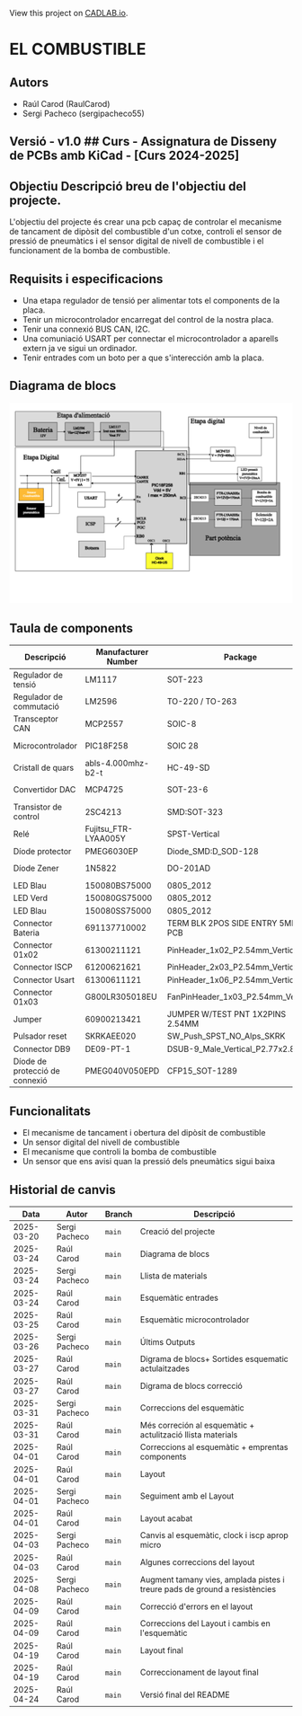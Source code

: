 View this project on [CADLAB.io](https://cadlab.io/project/29049). 

# EL COMBUSTIBLE

## Autors
- Raúl Carod (RaulCarod)
- Sergi Pacheco (sergipacheco55)

## Versió - v1.0 ## Curs - Assignatura de Disseny de PCBs amb KiCad - [Curs 2024-2025]

## Objectiu Descripció breu de l'objectiu del projecte.
L'objectiu del projecte és crear una pcb capaç de controlar el mecanisme de tancament de dipòsit del combustible d'un cotxe, controli el sensor de pressió de pneumàtics i el sensor digital de nivell de combustible i el funcionament de la bomba de combustible.
## Requisits i especificacions
- Una etapa regulador de tensió per alimentar tots el components de la placa.
- Tenir un microcontrolador encarregat del control de la nostra placa.
- Tenir una connexió BUS CAN, I2C.
- Una comuniació USART per connectar el microcontrolador a aparells extern ja ve sigui un ordinador.
- Tenir entrades com un boto per a que s'interección amb la placa.

## Diagrama de blocs
![Diagrama de bloques](Diagrama%20de%20bloques%20final.png)

## Taula de components
| Descripció                 | Manufacturer Number | Package  | Datasheet | Proveïdor | Unitats |
|----------------------------|--------------------|---------|----------|----------|---------|
| Regulador de tensió        | LM1117            | SOT-223 | [Enllaç](https://www.ti.com/lit/ds/symlink/lm1117.pdf) | Mouser | 1 |
| Regulador de commutació    | LM2596            | TO-220 / TO-263 | [Enllaç](https://www.ti.com/lit/ds/symlink/lm2596.pdf) |Mouser | 1 |
| Transceptor CAN            | MCP2557           | SOIC-8  | [Enllaç](https://www.digikey.es/es/products/detail/microchip-technology/MCP2557FD-H-SN/6009299?gclsrc=aw.ds&&utm_adgroup=&utm_source=google&utm_medium=cpc&utm_campaign=PMax_Product_All%20Products&utm_term=&productid=6009299&utm_content=&utm_id=go_cmp-20199915072_adg-_ad-__dev-c_ext-_prd-6009299_sig-Cj0KCQjw_JzABhC2ARIsAPe3ynpUKI6YB1CwYhuxLEUHioMMJoSxuswcCzv73NbuUfjEhpO7h3KmzM0aAg-ZEALw_wcB&gad_source=1&gbraid=0AAAAADrbLli4DwHuL2SABBDwoZRf1ZzGQ&gclid=Cj0KCQjw_JzABhC2ARIsAPe3ynpUKI6YB1CwYhuxLEUHioMMJoSxuswcCzv73NbuUfjEhpO7h3KmzM0aAg-ZEALw_wcB&gclsrc=aw.ds) | DigiKey | 1 |
| Microcontrolador           | PIC18F258         | SOIC 28 | [Enllaç](https://ww1.microchip.com/downloads/en/devicedoc/39564c.pdf) | DigiKey / Mouser | 1 |
| Cristall de quars          | abls-4.000mhz-b2-t | HC-49-SD | [Enllaç](https://www.mouser.es/ProductDetail/ABRACON/ABLS-4000MHZ-B2-T?qs=D0XpjEo%2FJ5C3RozMqbjMZQ%3D%3D&mgh=1&vip=1&utm_id=19103542967&utm_source=google&utm_medium=cpc&utm_marketing_tactic=emeacorp&gad_source=1&gbraid=0AAAAADn_wf3OXCEtXcIA5_5RcBvoSepTR&gclid=Cj0KCQjw_JzABhC2ARIsAPe3ynqsKUWHLoPzyu7DV4PfzRyfIg9Ooyksv1cDZuEIGajdSMNtnR05LqEaAmMCEALw_wcB) | Mouser | 1 |
| Convertidor DAC            | MCP4725           | SOT-23-6 | [Enllaç](https://ww1.microchip.com/downloads/en/devicedoc/22039d.pdf) | DigiKey / Mouser | 1 |
| Transistor de control | 2SC4213 | SMD:SOT-323 | [Enllaç](https://toshiba.semicon-storage.com/info/docget.jsp?did=19305&prodName=2SC4213) | Mouser | 2 |
| Relé | Fujitsu_FTR-LYAA005Y | SPST-Vertical | [Enllaç](https://www.fujitsu.com/sg/imagesgig5/ftr-ly.pdf) | Mouse | 2 |
| Díode protector | PMEG6030EP | Diode_SMD:D_SOD-128 | [Enllaç](https://www.vishay.com/docs/88516/1n5400.pdf) | Mouser | 4 |
| Díode Zener | 1N5822 | DO-201AD | [Enllaç](http://www.vishay.com/docs/88526/1n5820.pdf) | Farnell España | 1 |
| LED Blau | 150080BS75000 | 0805_2012 | [Enllaç](https://www.we-online.com/components/products/datasheet/150080BS75000.pdf)| Digikey | 2 |
| LED Verd | 150080GS75000 | 0805_2012 | [Enllaç](https://www.we-online.com/components/products/datasheet/150080GS75000.pdf)| Digikey | 1 |
| LED Blau | 150080SS75000 | 0805_2012 | [Enllaç](https://www.we-online.com/components/products/datasheet/150080SS75000.pdf)| Digikey | 1 |
| Connector Bateria | 691137710002 | TERM BLK 2POS SIDE ENTRY 5MM PCB | [Enllaç](https://www.we-online.com/components/products/datasheet/691137710002.pdf) | Digikey | 1 |
| Connector 01x02 | 61300211121 | PinHeader_1x02_P2.54mm_Vertical | [Enllaç](https://www.we-online.com/components/products/datasheet/61300211121.pdf) |Digikey | 4 |
| Connector ISCP | 61200621621 | PinHeader_2x03_P2.54mm_Vertical | [Enllaç](https://www.we-online.com/components/products/datasheet/61200621621.pdf) | Digikey | 1 |
| Connector Usart | 61300611121 | PinHeader_1x06_P2.54mm_Vertical | [Enllaç](https://www.we-online.com/components/products/datasheet/61300611121.pdf) | Digikey | 1 |
| Connector 01x03 | G800LR305018EU | FanPinHeader_1x03_P2.54mm_Vertical | [Enllaç](https://cdn.amphenol-cs.com/media/wysiwyg/files/drawing/g800lrxxxxxxeu_1.pdf) |Mouser | 1 |
| Jumper | 60900213421 | JUMPER W/TEST PNT 1X2PINS 2.54MM | [Enllaç](https://www.we-online.com/components/products/datasheet/60900213421.pdf) | Digikey | 1 |
| Pulsador reset | SKRKAEE020 | SW_Push_SPST_NO_Alps_SKRK | [Enllaç](https://www.mouser.es/datasheet/2/15/SKRK-1370789.pdf) | Mouser | 1 |
| Connector DB9 | DE09-PT-1 | DSUB-9_Male_Vertical_P2.77x2.84mm | [Enllaç](https://app.adam-tech.com/products/download/data_sheet/198661/dxxx-pt-1-data-sheet.pdf) | Digikey | 1 |
| Díode de protecció de connexió | PMEG040V050EPD | CFP15_SOT-1289 | [Enllaç](https://assets.nexperia.com/documents/data-sheet/PMEG040V050EPD.pdf) | Digikey | 1 |



## Funcionalitats
- El mecanisme de tancament i obertura del dipòsit de combustible
- Un sensor digital del nivell de combustible
- El mecanisme que controli la bomba de combustible
- Un sensor que ens avisi quan la pressió dels pneumàtics sigui baixa

## Historial de canvis
| Data | Autor | Branch | Descripció |
|------|------|--------|------------| 
| 2025-03-20 | Sergi Pacheco | `main` | Creació del projecte |
| 2025-03-24 | Raúl Carod| `main` | Diagrama de blocs |
| 2025-03-24 | Sergi Pacheco| `main`| Llista de materials|
| 2025-03-24 | Raúl Carod | `main`| Esquemàtic entrades |
| 2025-03-25 | Raúl Carod | `main`| Esquemàtic microcontrolador|
| 2025-03-26 | Sergi Pacheco| `main`| Últims Outputs|
| 2025-03-27 | Raúl Carod | `main`| Digrama de blocs+ Sortides esquematic actulaitzades |
| 2025-03-27 | Raúl Carod | `main`| Digrama de blocs correcció |
| 2025-03-31 | Sergi Pacheco | `main`| Correccions del esquemàtic |
| 2025-03-31 | Raúl Carod | `main`| Més correción al esquemàtic + actulització llista materials|
| 2025-04-01 | Raúl Carod | `main`| Correccions al esquemàtic + emprentas components |
| 2025-04-01 | Raúl Carod | `main` | Layout |
| 2025-04-01 | Sergi Pacheco | `main`| Seguiment amb el Layout |
| 2025-04-01 | Raúl Carod | `main`|Layout acabat |
| 2025-04-03 | Sergi Pacheco| `main`|  Canvis al esquemàtic, clock i iscp aprop micro|
| 2025-04-03 | Raúl Carod | `main`| Algunes correccions del layout |
| 2025-04-08 | Sergi Pacheco| `main`|  Augment tamany vies, amplada pistes i treure pads de ground a resistències|
| 2025-04-09 | Raúl Carod | `main`| Correcció d'errors en el layout |
| 2025-04-09 | Raúl Carod | `main`| Correccions del Layout i cambis en l'esquemàtic |
| 2025-04-19 | Raúl Carod | `main`| Layout final |
| 2025-04-19 | Raúl Carod | `main`| Correccionament de layout final |
| 2025-04-24 | Raúl Carod | `main`| Versió final del README |

